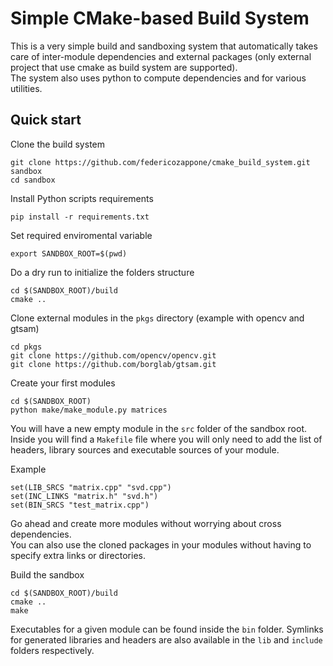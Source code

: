 # Simple CMake-based Build System

This is a very simple build and sandboxing system that automatically takes care of inter-module dependencies and external packages (only external project that use cmake as build system are supported).\
The system also uses python to compute dependencies and for various utilities.

## Quick start

Clone the build system
```
git clone https://github.com/federicozappone/cmake_build_system.git sandbox
cd sandbox
```

Install Python scripts requirements
```
pip install -r requirements.txt
```


Set required enviromental variable
```
export SANDBOX_ROOT=$(pwd)
```

Do a dry run to initialize the folders structure
```
cd $(SANDBOX_ROOT)/build
cmake ..
```

Clone external modules in the ```pkgs``` directory (example with opencv and gtsam)
```
cd pkgs
git clone https://github.com/opencv/opencv.git
git clone https://github.com/borglab/gtsam.git
```

Create your first modules
```
cd $(SANDBOX_ROOT)
python make/make_module.py matrices
```

You will have a new empty module in the ```src``` folder of the sandbox root.
Inside you will find a ```Makefile``` file where you will only need to add the list of headers, library sources and executable sources of your module.

Example
```
set(LIB_SRCS "matrix.cpp" "svd.cpp")
set(INC_LINKS "matrix.h" "svd.h")
set(BIN_SRCS "test_matrix.cpp")
```

Go ahead and create more modules without worrying about cross dependencies.\
You can also use the cloned packages in your modules without having to specify extra links or directories.

Build the sandbox
```
cd $(SANDBOX_ROOT)/build
cmake ..
make
```

Executables for a given module can be found inside the ```bin``` folder.
Symlinks for generated libraries and headers are also available in the ```lib``` and ```include``` folders respectively.
